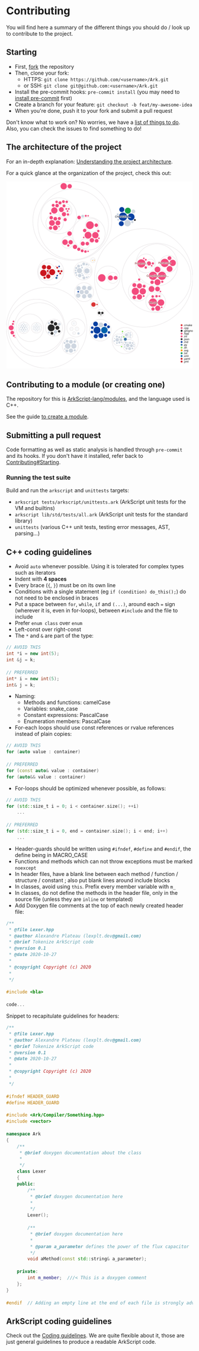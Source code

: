 # Contributing

You will find here a summary of the different things you should do / look up to contribute to the project.

## Starting

* First, [fork](https://github.com/ArkScript-lang/Ark/fork) the repository
* Then, clone your fork:
    * HTTPS: `git clone https://github.com/<username>/Ark.git`
    * or SSH: `git clone git@github.com:<username>/Ark.git`
* Install the pre-commit hooks: `pre-commit install` (you may need to [install pre-commit](https://pre-commit.com/#install) first)
* Create a branch for your feature: `git checkout -b feat/my-awesome-idea`
* When you're done, push it to your fork and submit a pull request

Don't know what to work on? No worries, we have a [list of things to do](https://github.com/ArkScript-lang/Ark/projects). Also, you can check the issues to find something to do!

## The architecture of the project

For an in-depth explanation: [Understanding the project architecture](https://arkscript-lang.dev/impl/d2/d0b/brief_architecture.html).

For a quick glance at the organization of the project, check this out:

![diagram of the folders and subfolders in the project](images/diagram.svg)

## Contributing to a module (or creating one)

The repository for this is [ArkScript-lang/modules](https://github.com/ArkScript-lang/modules), and the language used is C++.

See the guide [to create a module](https://arkscript-lang.dev/impl/d1/d8c/modules.html).

## Submitting a pull request

Code formatting as well as static analysis is handled through `pre-commit` and its hooks. If you don't have it installed, refer back to [Contributing#Starting](#starting).

### Running the test suite

Build and run the `arkscript` and `unittests` targets:
- `arkscript tests/arkscript/unittests.ark` (ArkScript unit tests for the VM and builtins)
- `arkscript lib/std/tests/all.ark` (ArkScript unit tests for the standard library)
- `unittests` (various C++ unit tests, testing error messages, AST, parsing...)

## C++ coding guidelines

* Avoid `auto` whenever possible. Using it is tolerated for complex types such as iterators
* Indent with **4 spaces**
* Every brace (`{`, `}`) must be on its own line
* Conditions with a single statement (eg `if (condition) do_this();`) do not need to be enclosed in braces
* Put a space between `for`, `while`, `if` and `(...)`, around each `=` sign (wherever it is, even in for-loops), between `#include` and the file to include
* Prefer `enum class` over `enum`
* Left-const over right-const
* The `*` and `&` are part of the type:
```cpp
// AVOID THIS
int *i = new int(5);
int &j = k;

// PREFERRED
int* i = new int(5);
int& j = k;
```
* Naming:
    * Methods and functions: camelCase
    * Variables: snake_case
    * Constant expressions: PascalCase
    * Enumeration members: PascalCase
* For-each loops should use const references or rvalue references instead of plain copies:
```cpp
// AVOID THIS
for (auto value : container)

// PREFERRED
for (const auto& value : container)
for (auto&& value : container)
```
* For-loops should be optimized whenever possible, as follows:
```cpp
// AVOID THIS
for (std::size_t i = 0; i < container.size(); ++i)
    ...

// PREFERRED
for (std::size_t i = 0, end = container.size(); i < end; i++)
    ...
```
* Header-guards should be written using `#ifndef`, `#define` and `#endif`, the define being in MACRO_CASE
* Functions and methods which can not throw exceptions must be marked `noexcept`
* In header files, have a blank line between each method / function / structure / constant ; also put blank lines around include blocks
* In classes, avoid using `this`. Prefix every member variable with `m_`
* In classes, do not define the methods in the header file, only in the source file (unless they are `inline` or templated)
* Add Doxygen file comments at the top of each newly created header file:
```cpp
/**
 * @file Lexer.hpp
 * @author Alexandre Plateau (lexplt.dev@gmail.com)
 * @brief Tokenize ArkScript code
 * @version 0.1
 * @date 2020-10-27
 *
 * @copyright Copyright (c) 2020
 *
 */

#include <bla>

code...
```

Snippet to recapitulate guidelines for headers:

```cpp
/**
 * @file Lexer.hpp
 * @author Alexandre Plateau (lexplt.dev@gmail.com)
 * @brief Tokenize ArkScript code
 * @version 0.1
 * @date 2020-10-27
 *
 * @copyright Copyright (c) 2020
 *
 */

#ifndef HEADER_GUARD
#define HEADER_GUARD

#include <Ark/Compiler/Something.hpp>
#include <vector>

namespace Ark
{
    /**
     * @brief doxygen documentation about the class
     *
     */
    class Lexer
    {
    public:
        /**
         * @brief doxygen documentation here
         *
         */
        Lexer();

        /**
         * @brief doxygen documentation here
         *
         * @param a_parameter defines the power of the flux capacitor
         */
        void aMethod(const std::string& a_parameter);

    private:
        int m_member;  ///< This is a doxygen comment
    };
}

#endif  // Adding an empty line at the end of each file is strongly advised

```

## ArkScript coding guidelines

Check out the [Coding guidelines](https://github.com/ArkScript-lang/Ark/blob/dev/docs/guidelines_coding.md). We are quite flexible about it, those are just general guidelines to produce a readable ArkScript code.
